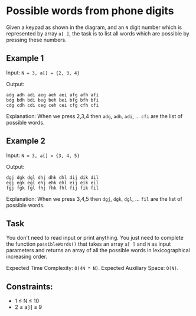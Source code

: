 # Possible words from phone digits

Given a keypad as shown in the diagram, and an `N` digit number which is represented by array `a[ ]`, the task is to list all words which are possible by pressing these numbers.

## Example 1

Input: `N = 3, a[] = {2, 3, 4}`

Output:

```
adg adh adi aeg aeh aei afg afh afi 
bdg bdh bdi beg beh bei bfg bfh bfi 
cdg cdh cdi ceg ceh cei cfg cfh cfi 
```

Explanation: When we press 2,3,4 then `adg`, `adh`, `adi`, ... `cfi` are the list of possible words.

## Example 2

Input: `N = 3, a[] = {3, 4, 5}`

Output:

```
dgj dgk dgl dhj dhk dhl dij dik dil 
egj egk egl ehj ehk ehl eij eik eil 
fgj fgk fgl fhj fhk fhl fij fik fil
```

Explanation: When we press 3,4,5 then `dgj`, `dgk`, `dgl`, ... `fil` are the list of possible words.

## Task

You don't need to read input or print anything. You just need to complete the function `possibleWords()` that takes an array `a[ ]` and `N` as input parameters and returns an array of all the possible words in lexicographical increasing order. 

Expected Time Complexity: `O(4N * N)`.
Expected Auxiliary Space: `O(N)`.

## Constraints:

- 1 ≤ N ≤ 10
- 2 ≤ a[i] ≤ 9